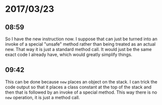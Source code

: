 # 2017/03/23

## 08:59

So I have the new instruction now. I suppose that can just be turned into an
invoke of a special "unsafe" method rather than being treated as an actual
new. That way it is just a standard method call. It would just be the same
exact code I already have, which would greatly simplify things.

## 09:42

This can be done because `new` places an object on the stack. I can trick the
code output so that it places a class constant at the top of the stack and
then that is followed by an invoke of a special method. This way there is no
`new` operation, it is just a method call.
